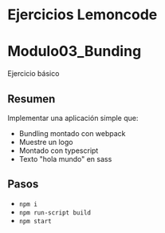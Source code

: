 # Ejercicios Lemoncode

# Modulo03_Bunding

Ejercicio básico

## Resumen

Implementar una aplicación simple que:

* Bundling montado con webpack
* Muestre un logo
* Montado con typescript
* Texto "hola mundo" en sass

## Pasos

- `npm i`
- `npm run-script build`
- `npm start`